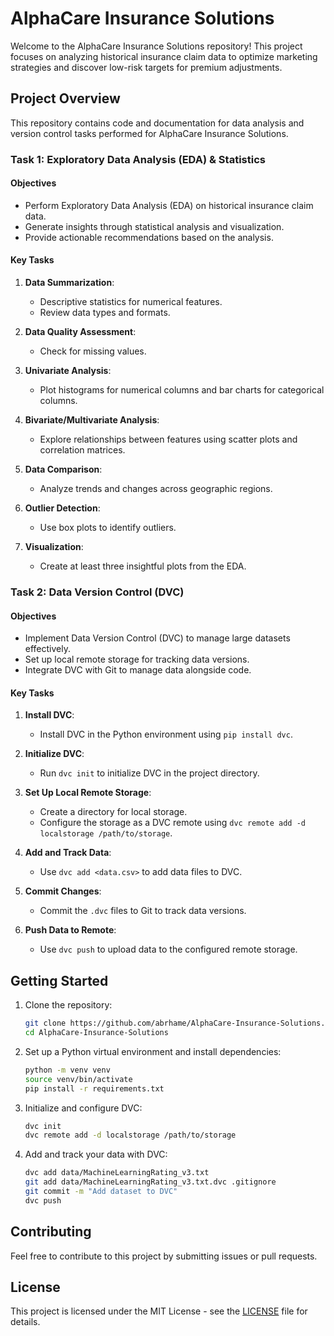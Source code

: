 # AlphaCare Insurance Solutions

Welcome to the AlphaCare Insurance Solutions repository! This project focuses on analyzing historical insurance claim data to optimize marketing strategies and discover low-risk targets for premium adjustments.

## Project Overview

This repository contains code and documentation for data analysis and version control tasks performed for AlphaCare Insurance Solutions.

### Task 1: Exploratory Data Analysis (EDA) & Statistics

#### Objectives

- Perform Exploratory Data Analysis (EDA) on historical insurance claim data.
- Generate insights through statistical analysis and visualization.
- Provide actionable recommendations based on the analysis.

#### Key Tasks

1. **Data Summarization**:
   - Descriptive statistics for numerical features.
   - Review data types and formats.
   
2. **Data Quality Assessment**:
   - Check for missing values.
   
3. **Univariate Analysis**:
   - Plot histograms for numerical columns and bar charts for categorical columns.
   
4. **Bivariate/Multivariate Analysis**:
   - Explore relationships between features using scatter plots and correlation matrices.
   
5. **Data Comparison**:
   - Analyze trends and changes across geographic regions.
   
6. **Outlier Detection**:
   - Use box plots to identify outliers.

7. **Visualization**:
   - Create at least three insightful plots from the EDA.

### Task 2: Data Version Control (DVC)

#### Objectives

- Implement Data Version Control (DVC) to manage large datasets effectively.
- Set up local remote storage for tracking data versions.
- Integrate DVC with Git to manage data alongside code.

#### Key Tasks

1. **Install DVC**:
   - Install DVC in the Python environment using `pip install dvc`.
   
2. **Initialize DVC**:
   - Run `dvc init` to initialize DVC in the project directory.
   
3. **Set Up Local Remote Storage**:
   - Create a directory for local storage.
   - Configure the storage as a DVC remote using `dvc remote add -d localstorage /path/to/storage`.
   
4. **Add and Track Data**:
   - Use `dvc add <data.csv>` to add data files to DVC.
   
5. **Commit Changes**:
   - Commit the `.dvc` files to Git to track data versions.
   
6. **Push Data to Remote**:
   - Use `dvc push` to upload data to the configured remote storage.

## Getting Started

1. Clone the repository:

    ```bash
    git clone https://github.com/abrhame/AlphaCare-Insurance-Solutions.git
    cd AlphaCare-Insurance-Solutions
    ```

2. Set up a Python virtual environment and install dependencies:

    ```bash
    python -m venv venv
    source venv/bin/activate
    pip install -r requirements.txt
    ```

3. Initialize and configure DVC:

    ```bash
    dvc init
    dvc remote add -d localstorage /path/to/storage
    ```

4. Add and track your data with DVC:

    ```bash
    dvc add data/MachineLearningRating_v3.txt
    git add data/MachineLearningRating_v3.txt.dvc .gitignore
    git commit -m "Add dataset to DVC"
    dvc push
    ```

## Contributing

Feel free to contribute to this project by submitting issues or pull requests.

## License

This project is licensed under the MIT License - see the [LICENSE](LICENSE) file for details.
